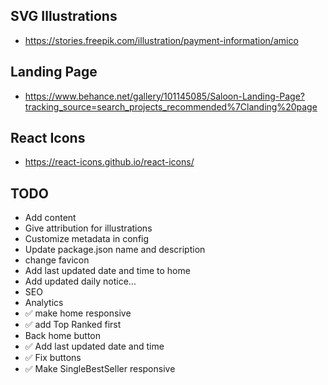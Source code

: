 ## SVG Illustrations

- https://stories.freepik.com/illustration/payment-information/amico

## Landing Page

- https://www.behance.net/gallery/101145085/Saloon-Landing-Page?tracking_source=search_projects_recommended%7Clanding%20page

## React Icons

- https://react-icons.github.io/react-icons/

## TODO

- Add content
- Give attribution for illustrations
- Customize metadata in config
- Update package.json name and description
- change favicon
- Add last updated date and time to home
- Add updated daily notice...
- SEO
- Analytics
- ✅ make home responsive
- ✅ add Top Ranked first
- Back home button
- ✅ Add last updated date and time
- ✅ Fix buttons
- ✅ Make SingleBestSeller responsive
